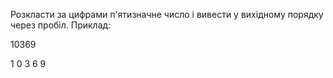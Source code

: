 Розкласти за цифрами п'ятизначне число і вивести у вихідному порядку через пробіл. Приклад:

10369

1 0 3 6 9